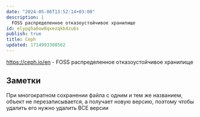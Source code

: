 ```yaml
---
date: "2024-05-06T13:52:14+03:00"
description: |
  FOSS распределенное отказоустойчивое хранилище
id: elypg5a6ow8qxezqkb4zu6s
publish: true
title: Ceph
updated: 1714993308562
---
```

<https://ceph.io/en> - FOSS распределенное отказоустойчивое хранилище

## Заметки

При многократном сохранении файла с одним и тем же названием, объект не перезаписывается, а получает новую версию, поэтому чтобы удалить его нужно удалить ВСЕ версии